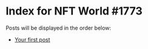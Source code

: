 # Index for NFT World #1773
Posts will be displayed in the order below:

- [Your first post](./001-first.md)

